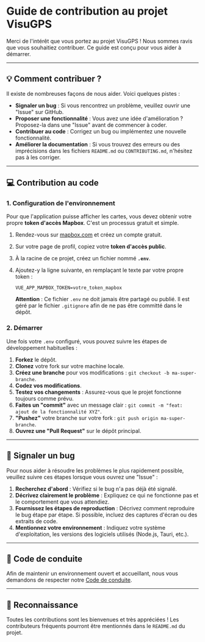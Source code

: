 # Guide de contribution au projet VisuGPS

Merci de l'intérêt que vous portez au projet VisuGPS ! Nous sommes ravis que vous souhaitiez contribuer. Ce guide est conçu pour vous aider à démarrer.

---

## 💡 Comment contribuer ?

Il existe de nombreuses façons de nous aider. Voici quelques pistes :

* **Signaler un bug** : Si vous rencontrez un problème, veuillez ouvrir une "Issue" sur GitHub.
* **Proposer une fonctionnalité** : Vous avez une idée d'amélioration ? Proposez-la dans une "Issue" avant de commencer à coder.
* **Contribuer au code** : Corrigez un bug ou implémentez une nouvelle fonctionnalité.
* **Améliorer la documentation** : Si vous trouvez des erreurs ou des imprécisions dans les fichiers `README.md` ou `CONTRIBUTING.md`, n'hésitez pas à les corriger.

---

## 💻 Contribution au code

### 1. Configuration de l'environnement

Pour que l'application puisse afficher les cartes, vous devez obtenir votre propre **token d'accès Mapbox**. C'est un processus gratuit et simple.

1.  Rendez-vous sur [mapbox.com](https://www.mapbox.com/) et créez un compte gratuit.
2.  Sur votre page de profil, copiez votre **token d'accès public**.
3.  À la racine de ce projet, créez un fichier nommé **`.env`**.
4.  Ajoutez-y la ligne suivante, en remplaçant le texte par votre propre token :
    
    `VUE_APP_MAPBOX_TOKEN=votre_token_mapbox`
    
    **Attention** : Ce fichier `.env` ne doit jamais être partagé ou publié. Il est géré par le fichier `.gitignore` afin de ne pas être committé dans le dépôt.

### 2. Démarrer

Une fois votre `.env` configuré, vous pouvez suivre les étapes de développement habituelles :

1.  **Forkez** le dépôt.
2.  **Clonez** votre fork sur votre machine locale.
3.  **Créez une branche** pour vos modifications : `git checkout -b ma-super-branche`.
4.  **Codez vos modifications**.
5.  **Testez vos changements** : Assurez-vous que le projet fonctionne toujours comme prévu.
6.  **Faites un "commit"** avec un message clair : `git commit -m "feat: ajout de la fonctionnalité XYZ"`.
7.  **"Pushez"** votre branche sur votre fork : `git push origin ma-super-branche`.
8.  **Ouvrez une "Pull Request"** sur le dépôt principal.

---

## 🐞 Signaler un bug

Pour nous aider à résoudre les problèmes le plus rapidement possible, veuillez suivre ces étapes lorsque vous ouvrez une "Issue" :

1.  **Recherchez d'abord** : Vérifiez si le bug n'a pas déjà été signalé.
2.  **Décrivez clairement le problème** : Expliquez ce qui ne fonctionne pas et le comportement que vous attendiez.
3.  **Fournissez les étapes de reproduction** : Décrivez comment reproduire le bug étape par étape. Si possible, incluez des captures d'écran ou des extraits de code.
4.  **Mentionnez votre environnement** : Indiquez votre système d'exploitation, les versions des logiciels utilisés (Node.js, Tauri, etc.).

---

## 📜 Code de conduite

Afin de maintenir un environnement ouvert et accueillant, nous vous demandons de respecter notre [Code de conduite](CODE_OF_CONDUCT.md).

---

## 🙏 Reconnaissance

Toutes les contributions sont les bienvenues et très appréciées ! Les contributeurs fréquents pourront être mentionnés dans le `README.md` du projet.